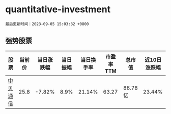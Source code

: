 # quantitative-investment

`最后更新时间：2023-09-05 15:03:32 +0800`

## 强势股票

|股票|当前价|当日涨跌幅|当日振幅|当日换手率|市盈率TTM|总市值|近10日涨跌幅|
|----|----|----|----|----|----|----|----|
|[中贝通信](https://xueqiu.com/S/SH603220)|25.8|-7.82%|8.9%|21.14%|63.27|86.78亿|23.44%|
